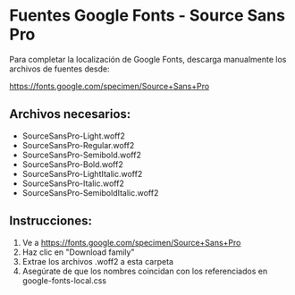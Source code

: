 
# Fuentes Google Fonts - Source Sans Pro

Para completar la localización de Google Fonts, descarga manualmente los archivos de fuentes desde:

https://fonts.google.com/specimen/Source+Sans+Pro

## Archivos necesarios:
- SourceSansPro-Light.woff2
- SourceSansPro-Regular.woff2
- SourceSansPro-Semibold.woff2
- SourceSansPro-Bold.woff2
- SourceSansPro-LightItalic.woff2
- SourceSansPro-Italic.woff2
- SourceSansPro-SemiboldItalic.woff2

## Instrucciones:
1. Ve a https://fonts.google.com/specimen/Source+Sans+Pro
2. Haz clic en "Download family"
3. Extrae los archivos .woff2 a esta carpeta
4. Asegúrate de que los nombres coincidan con los referenciados en google-fonts-local.css

